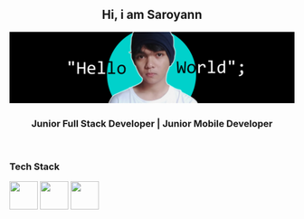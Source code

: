 <div align="center">
<h2>Hi, i am Saroyann</h2>
</div>


<img src="https://raw.githubusercontent.com/Saroyann/Saroyann/main/img/buat%20readme.jpg">
<div align="center">
  <h3>Junior Full Stack Developer | Junior Mobile Developer</h3>
</div>
<br>
<h3>Tech Stack</h3>

<img src="https://img.icons8.com/?size=512&id=20909&format=png" width="50px" height="50px"> <img src="https://img.icons8.com/?size=512&id=21278&format=png" width="50px" height="50px"> <img src="https://img.icons8.com/?size=512&id=108784&format=png" width="50px" height="50px">
